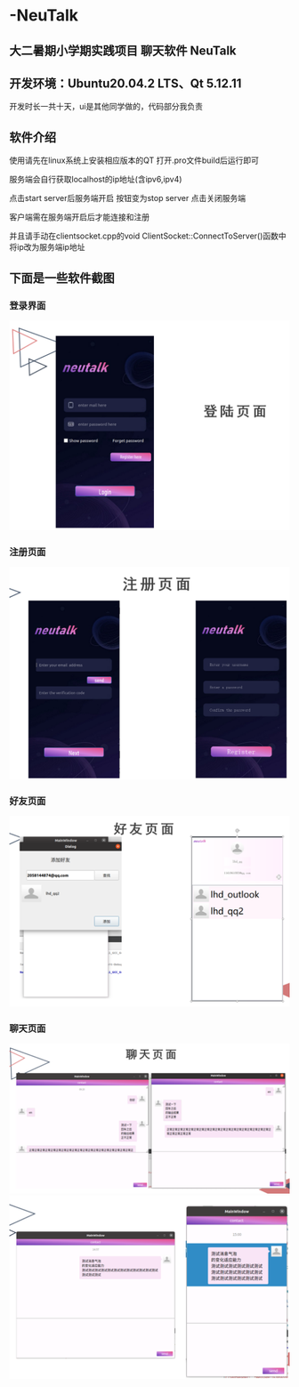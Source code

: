 # -NeuTalk
## 大二暑期小学期实践项目 聊天软件 NeuTalk


## 开发环境：Ubuntu20.04.2 LTS、Qt 5.12.11


开发时长一共十天，ui是其他同学做的，代码部分我负责


## 软件介绍


使用请先在linux系统上安装相应版本的QT
打开.pro文件build后运行即可


服务端会自行获取localhost的ip地址(含ipv6,ipv4)


点击start server后服务端开启 按钮变为stop server 点击关闭服务端


客户端需在服务端开启后才能连接和注册


并且请手动在clientsocket.cpp的void ClientSocket::ConnectToServer()函数中将ip改为服务端ip地址


## 下面是一些软件截图


### 登录界面
![Image-text](https://github.com/lihanddd/img/blob/main/1.png)
### 注册页面
![Image-text](https://github.com/lihanddd/img/blob/main/2.png)
### 好友页面
![Image-text](https://github.com/lihanddd/img/blob/main/3.png)
### 聊天页面
![Image-text](https://github.com/lihanddd/img/blob/main/4.png)
![Image-text](https://github.com/lihanddd/img/blob/main/5.png)
